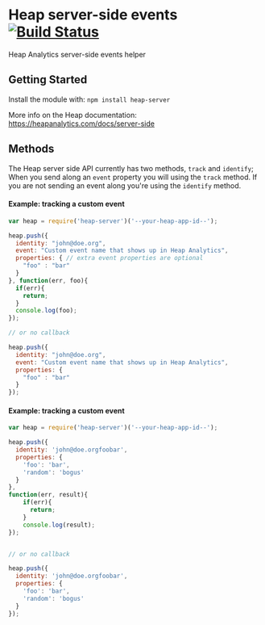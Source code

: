 # Heap server-side events [![Build Status](https://secure.travis-ci.org/anthonyringoet/heap-server.png?branch=master)](http://travis-ci.org/anthonyringoet/heap-server)

Heap Analytics server-side events helper

## Getting Started
Install the module with: `npm install heap-server`

More info on the Heap documentation:
https://heapanalytics.com/docs/server-side

## Methods
The Heap server side API currently has two methods, ```track``` and ```identify```;
When you send along an ```event``` property you will using the ```track``` method. If you are not sending an event along you're using the ```identify``` method.

#### Example: tracking a custom event

```javascript
var heap = require('heap-server')('--your-heap-app-id--');

heap.push({
  identity: "john@doe.org",
  event: "Custom event name that shows up in Heap Analytics",
  properties: { // extra event properties are optional
    "foo" : "bar"
  }
}, function(err, foo){
  if(err){
    return;
  }
  console.log(foo);
});

// or no callback

heap.push({
  identity: "john@doe.org",
  event: "Custom event name that shows up in Heap Analytics",
  properties: {
    "foo" : "bar"
  }
});
```

#### Example: tracking a custom event

```javascript
var heap = require('heap-server')('--your-heap-app-id--');

heap.push({
  identity: 'john@doe.orgfoobar',
  properties: {
    'foo': 'bar',
    'random': 'bogus'
  }
},
function(err, result){
    if(err){
      return;
    }
    console.log(result);
});


// or no callback

heap.push({
  identity: 'john@doe.orgfoobar',
  properties: {
    'foo': 'bar',
    'random': 'bogus'
  }
});

```